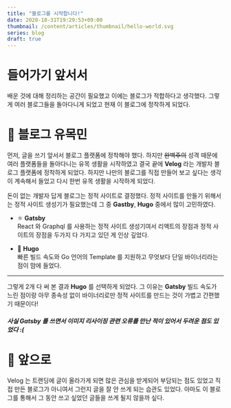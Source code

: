 ```yaml
---
title: "블로그를 시작합니다!"
date: 2020-10-31T19:29:53+09:00
thumbnail: /content/articles/thumbnail/hello-world.svg
series: blog
draft: true
---
```


# 들어가기 앞서서
배운 것에 대해 정리하는 공간이 필요했고 이에는 블로그가 적합하다고 생각했다.
그렇게 여러 블로그들을 돌아다니게 되었고 현재 이 블로그에 정착하게 되었다.

# 🏇 블로그 유목민
먼저, 글을 쓰기 앞서서 블로그 플랫폼에 정착해야 했다. 하지만 ~~완벽주의~~ 성격 때문에 여러 플랫폼들을 돌아다니는 유목 생활을 시작하였고 결국 끝에 **Velog** 라는 개발자 블로그 플랫폼에 정착하게 되었다. 하지만 나만의 블로그를 직접 만들어 보고 싶다는 생각이 계속해서 들었고 다시 한번 유목 생활을 시작하게 되었다.

돈이 없는 개발자 답게 블로그는 정적 사이트로 결정했다. 정적 사이트를 만들기 위해서는 정적 사이트 생성기가 필요했는데 그 중 **Gastby**, **Hugo** 중에서 많이 고민하였다.

- ⚛️ **Gatsby**  
React 와 Graphql 를 사용하는 정적 사이트 생성기여서 리액트의 장점과 정적 사이트의 장점을 두가지 다 가지고 있던 게 인상 깊었다.

- 🚀 **Hugo**  
빠른 빌드 속도와 Go 언어의 Template 를 지원하고 무엇보다 단일 바이너리라는 점이 맘에 들었다.

---

그렇게 2개 다 써 본 결과 **Hugo** 를 선택하게 되었다. 그 이유는 **Gatsby** 빌드 속도가 느린 점이랑 아무 종속성 없이 바이너리로만 정적 사이트를 만드는 것이 가볍고 간편했기 때문이다!

##### 사실 Gatsby 를 쓰면서 이미지 리사이징 관련 오류를 만난 적이 있어서 두려운 점도 있었다 :(

# 🧭 앞으로
Velog 는 트랜딩에 글이 올라가게 되면 많은 관심을 받게되어 부담되는 점도 있었고 직접 만든 블로그가 아니여서 그런지 글을 잘 안 쓰게 되는 습관도 있었다. 아마도 이 블로그를 통해서 그 동안 쓰고 싶었던 글들을 쓰게 될지 않을까 싶다.

